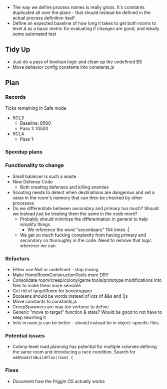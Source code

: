 - The way we define process names is really gross.  It's constants duplicated all over the place - that should instead be defined in the actual process definition itself
- Define an expected baseline of how long it takes to get both rooms to level 4 as a basic metric for evaluating if changes are good, and ideally some automated test


## Tidy Up
- Just do a pass of boolean logic and clean up the undefined BS
- Move behavior config constants into constants.js

## Plan

### Records
Ticks remaining in Safe mode
- RCL3 
    - Baseline: 8500
    - Pass 1: 10500
- RCL4
    - Pass 1:


### Speedup plans

### Functionality to change
- Small balancer is such a waste
- New Defense Code
    - Both creating defenses and killing enemies
- Scouting needs to detect when destinations are dangerous and set a value in the room's memory that can then be checked by other processes
- Do we differentiate between secondary and primary too much? Should we instead just be treating them the same in the code more?
    - Probably should minimize the differentiation in general to help simplify things
        - We reference the word "secondaary" 154 times :|
    - We get so much fucking complexity from having primary and secondary so thoroughly in the code.  Need to remove that logic wherever we can

### Refactors
- Either use Null or undefined - stop mixing
- Make HomeRoomConstructionTools more DRY
- Consolidate room/creep/colony/game tools/prototype modifications into files to make them more sensible
- Get rid of targetRoom for bootstrapper
- Booleans should be words instead of lots of &&s and ||s
- Move constants to constants.js
- CreepSpawners are way too verbose to define
- Generic "move to target" function & state?  Would be good to not have to keep rewriting it
- Inits in main.js can be better - should instead be in object-specific files

### Potential issues
- Colony-level road planning has potential for multiple colonies defining the same room and introducing a race condition.  Search for `addRoadsToBuildPlan(room) {`

### Fixes
- Document how the friggin OS actually works